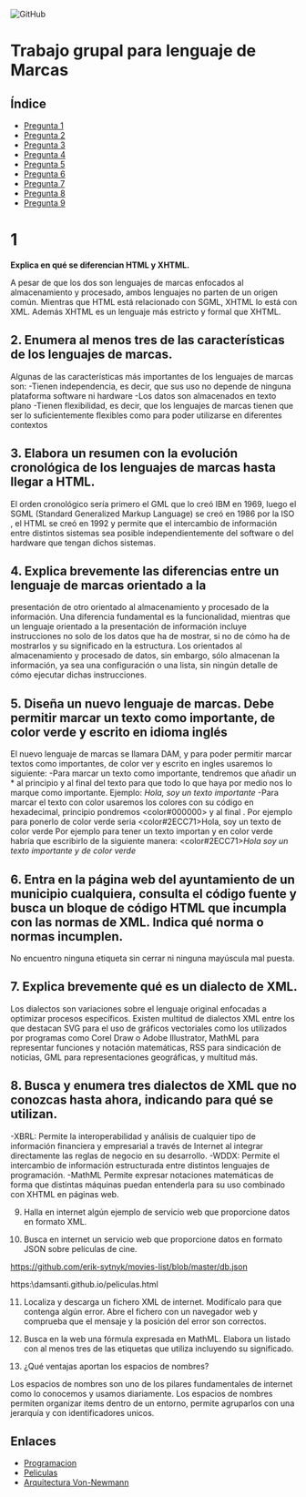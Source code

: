 ![GitHub](https://www.educantabria.es/documents/8911298/8913497/logoIESMHP.png)

# Trabajo grupal para lenguaje de Marcas

## Índice

- [Pregunta 1](#1)
- [Pregunta 2](#2)
- [Pregunta 3](#3)
- [Pregunta 4](#4)
- [Pregunta 5](#5)
- [Pregunta 6](#6)
- [Pregunta 7](#7)
- [Pregunta 8](#8)
- [Pregunta 9](#9)


# 1
**Explica en qué se diferencian HTML y XHTML.**

A pesar de que los dos son lenguajes de marcas enfocados al almacenamiento y procesado, ambos lenguajes no parten de un origen común. Mientras que HTML está relacionado con SGML, XHTML lo está con XML. Además XHTML es un lenguaje más estricto y formal que XHTML.

## 2. Enumera al menos tres de las características de los lenguajes de marcas.
Algunas de las características más importantes de los lenguajes de marcas son:
-Tienen independencia, es decir, que sus uso no depende de ninguna plataforma   software ni hardware
	-Los datos son almacenados en texto plano
-Tienen flexibilidad, es decir, que los lenguajes de marcas tienen que ser lo suficientemente flexibles como para poder utilizarse en diferentes contextos

## 3. Elabora un resumen con la evolución cronológica de los lenguajes de marcas hasta llegar a HTML.
El orden cronológico sería primero el GML que lo creó IBM en 1969, luego el SGML (Standard Generalized Markup Language) se creó en 1986 por la ISO , el HTML se creó en 1992 y permite que el intercambio de información entre distintos sistemas sea posible
independientemente del software o del hardware que tengan dichos sistemas.

## 4. Explica brevemente las diferencias entre un lenguaje de marcas orientado a la
presentación de otro orientado al almacenamiento y procesado de la información.
Una diferencia fundamental es la funcionalidad, mientras que un lenguaje orientado a la presentación de información incluye instrucciones no solo de los datos que ha de mostrar, si no de cómo ha de mostrarlos y su significado en la estructura.  Los orientados al almacenamiento y procesado de datos, sin embargo, sólo almacenan la información, ya
sea una configuración o una lista, sin ningún detalle de cómo ejecutar dichas instrucciones.

## 5. Diseña un nuevo lenguaje de marcas. Debe permitir marcar un texto como importante, de color verde y escrito en idioma inglés
El nuevo lenguaje de marcas se llamara DAM, y para poder permitir marcar textos como importantes, de color ver y escrito en ingles usaremos lo siguiente:
-Para marcar un texto como importante, tendremos que añadir un * al principio y al final del texto para que todo lo que haya por medio nos lo marque como importante.
Ejemplo: *Hola, soy un texto importante*
-Para marcar el texto con color usaremos los colores con su código en hexadecimal,
principio pondremos <color#000000> y al final <color>. 
Por ejemplo para ponerlo de color verde seria <color#2ECC71>Hola, soy un texto de color verde<color>
Por ejemplo para tener un texto importan y en color verde habría que escribirlo de la siguiente manera:
<color#2ECC71>*Hola soy un texto importante y de color verde*<color>


## 6. Entra en la página web del ayuntamiento de un municipio cualquiera, consulta el código fuente y busca un bloque de código HTML que incumpla con las normas de XML. Indica qué norma o normas incumplen.
No encuentro ninguna etiqueta sin cerrar ni ninguna mayúscula mal puesta.




## 7. Explica brevemente qué es un dialecto de XML.
Los dialectos son variaciones sobre el lenguaje original enfocadas a optimizar procesos específicos. Existen multitud de dialectos XML entre los que destacan SVG para el uso de gráficos vectoriales como los utilizados por programas como Corel Draw o Adobe Illustrator, MathML para representar funciones y notación matemáticas, RSS para sindicación de noticias, GML para representaciones geográficas, y multitud más.


## 8. Busca y enumera tres dialectos de XML que no conozcas hasta ahora, indicando para qué se utilizan.
-XBRL: Permite la interoperabilidad y análisis de cualquier tipo de información financiera y empresarial a través de Internet al integrar directamente las reglas de negocio en su desarrollo.
-WDDX: Permite el intercambio de información estructurada entre distintos lenguajes de programación.
-MathML Permite expresar notaciones matemáticas de forma que distintas máquinas puedan entenderla para su uso combinado con XHTML en páginas web.

9. Halla en internet algún ejemplo de servicio web que proporcione datos en formato XML.

10. Busca en internet un servicio web que proporcione datos en formato JSON sobre
películas de cine.

https://github.com/erik-sytnyk/movies-list/blob/master/db.json

https:\\damsanti.github.io/peliculas.html


11. Localiza y descarga un fichero XML de internet. Modifícalo para que contenga algún error. Abre el fichero con un navegador web y comprueba que el mensaje y la posición del error son correctos.


12. Busca en la web una fórmula expresada en MathML. Elabora un listado con al menos tres de las etiquetas que utiliza incluyendo su significado.


13. ¿Qué ventajas aportan los espacios de nombres?

Los espacios de nombres son uno de los pilares fundamentales de internet como lo conocemos y usamos diariamente. Los espacios de nombres permiten organizar items dentro de un entorno, permite agruparlos con una jerarquía y con identificadores
unicos.


## Enlaces

- [Programacion](https://damsanti.github.io/programacion.html)
- [Peliculas](https://damsanti.github.io/peliculas.html)
- [Arquitectura Von-Newmann](https://damsanti.github.io/arquitectura.html)